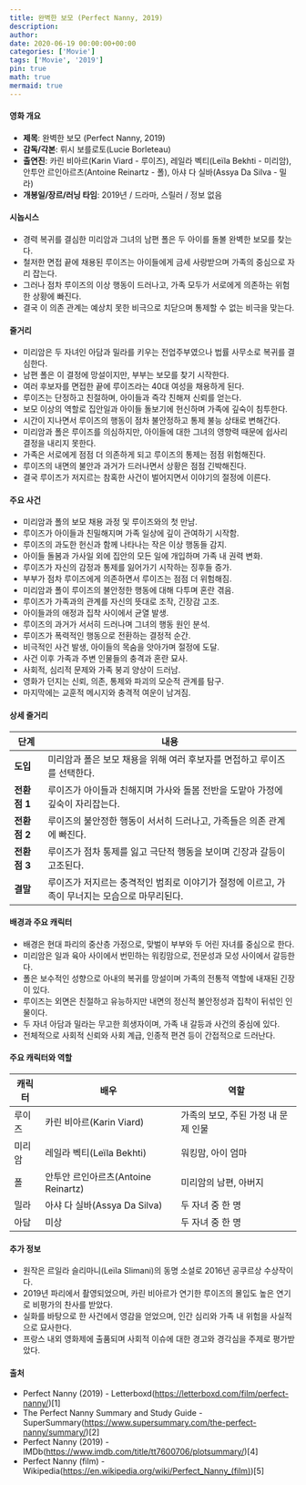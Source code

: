 ```yaml
---
title: 완벽한 보모 (Perfect Nanny, 2019)
description: 
author: 
date: 2020-06-19 00:00:00+00:00
categories: ['Movie']
tags: ['Movie', '2019']
pin: true
math: true
mermaid: true
---
```

#### 영화 개요

- **제목**: 완벽한 보모 (Perfect Nanny, 2019)  
- **감독/각본**: 뤼시 보를로토(Lucie Borleteau)  
- **출연진**: 카린 비아르(Karin Viard - 루이즈), 레일라 벡티(Leïla Bekhti - 미리암), 안투안 르인아르츠(Antoine Reinartz - 폴), 아샤 다 실바(Assya Da Silva - 밀라)  
- **개봉일/장르/러닝 타임**: 2019년 / 드라마, 스릴러 / 정보 없음  

#### 시놉시스

- 경력 복귀를 결심한 미리암과 그녀의 남편 폴은 두 아이를 돌볼 완벽한 보모를 찾는다.  
- 철저한 면접 끝에 채용된 루이즈는 아이들에게 금세 사랑받으며 가족의 중심으로 자리 잡는다.  
- 그러나 점차 루이즈의 이상 행동이 드러나고, 가족 모두가 서로에게 의존하는 위험한 상황에 빠진다.  
- 결국 이 의존 관계는 예상치 못한 비극으로 치닫으며 통제할 수 없는 비극을 맞는다.  

#### 줄거리

- 미리암은 두 자녀인 아담과 밀라를 키우는 전업주부였으나 법률 사무소로 복귀를 결심한다.  
- 남편 폴은 이 결정에 망설이지만, 부부는 보모를 찾기 시작한다.  
- 여러 후보자를 면접한 끝에 루이즈라는 40대 여성을 채용하게 된다.  
- 루이즈는 단정하고 친절하며, 아이들과 즉각 친해져 신뢰를 얻는다.  
- 보모 이상의 역할로 집안일과 아이들 돌보기에 헌신하며 가족에 깊숙이 침투한다.  
- 시간이 지나면서 루이즈의 행동이 점차 불안정하고 통제 불능 상태로 변해간다.  
- 미리암과 폴은 루이즈를 의심하지만, 아이들에 대한 그녀의 영향력 때문에 쉽사리 결정을 내리지 못한다.  
- 가족은 서로에게 점점 더 의존하게 되고 루이즈의 통제는 점점 위험해진다.  
- 루이즈의 내면의 불안과 과거가 드러나면서 상황은 점점 긴박해진다.  
- 결국 루이즈가 저지르는 참혹한 사건이 벌어지면서 이야기의 절정에 이른다.  

#### 주요 사건

- 미리암과 폴의 보모 채용 과정 및 루이즈와의 첫 만남.  
- 루이즈가 아이들과 친밀해지며 가족 일상에 깊이 관여하기 시작함.  
- 루이즈의 과도한 헌신과 함께 나타나는 작은 이상 행동들 감지.  
- 아이들 돌봄과 가사일 외에 집안의 모든 일에 개입하며 가족 내 권력 변화.  
- 루이즈가 자신의 감정과 통제를 잃어가기 시작하는 징후들 증가.  
- 부부가 점차 루이즈에게 의존하면서 루이즈는 점점 더 위험해짐.  
- 미리암과 폴이 루이즈의 불안정한 행동에 대해 다투며 혼란 겪음.  
- 루이즈가 가족과의 관계를 자신의 뜻대로 조작, 긴장감 고조.  
- 아이들과의 애정과 집착 사이에서 균열 발생.  
- 루이즈의 과거가 서서히 드러나며 그녀의 행동 원인 분석.  
- 루이즈가 폭력적인 행동으로 전환하는 결정적 순간.  
- 비극적인 사건 발생, 아이들의 목숨을 앗아가며 절정에 도달.  
- 사건 이후 가족과 주변 인물들의 충격과 혼란 묘사.  
- 사회적, 심리적 문제와 가족 붕괴 양상이 드러남.  
- 영화가 던지는 신뢰, 의존, 통제와 파괴의 모순적 관계를 탐구.  
- 마지막에는 교훈적 메시지와 충격적 여운이 남겨짐.  

#### 상세 줄거리

| **단계** | **내용**                                             |
|----------|------------------------------------------------------|
| **도입** | 미리암과 폴은 보모 채용을 위해 여러 후보자를 면접하고 루이즈를 선택한다. |
| **전환점 1** | 루이즈가 아이들과 친해지며 가사와 돌봄 전반을 도맡아 가정에 깊숙이 자리잡는다. |
| **전환점 2** | 루이즈의 불안정한 행동이 서서히 드러나고, 가족들은 의존 관계에 빠진다. |
| **전환점 3** | 루이즈가 점차 통제를 잃고 극단적 행동을 보이며 긴장과 갈등이 고조된다. |
| **결말** | 루이즈가 저지르는 충격적인 범죄로 이야기가 절정에 이르고, 가족이 무너지는 모습으로 마무리된다. |

#### 배경과 주요 캐릭터

- 배경은 현대 파리의 중산층 가정으로, 맞벌이 부부와 두 어린 자녀를 중심으로 한다.  
- 미리암은 일과 육아 사이에서 번민하는 워킹맘으로, 전문성과 모성 사이에서 갈등한다.  
- 폴은 보수적인 성향으로 아내의 복귀를 망설이며 가족의 전통적 역할에 내재된 긴장이 있다.  
- 루이즈는 외면은 친절하고 유능하지만 내면의 정신적 불안정성과 집착이 뒤섞인 인물이다.  
- 두 자녀 아담과 밀라는 무고한 희생자이며, 가족 내 갈등과 사건의 중심에 있다.  
- 전체적으로 사회적 신뢰와 사회 계급, 인종적 편견 등이 간접적으로 드러난다.  

#### 주요 캐릭터와 역할

| **캐릭터** | **배우**           | **역할**                |
|------------|--------------------|-------------------------|
| 루이즈     | 카린 비아르(Karin Viard)    | 가족의 보모, 주된 가정 내 문제 인물 |
| 미리암     | 레일라 벡티(Leïla Bekhti) | 워킹맘, 아이 엄마          |
| 폴        | 안투안 르인아르츠(Antoine Reinartz) | 미리암의 남편, 아버지      |
| 밀라      | 아샤 다 실바(Assya Da Silva) | 두 자녀 중 한 명           |
| 아담      | 미상                 | 두 자녀 중 한 명           |

#### 추가 정보

- 원작은 르일라 슬리마니(Leïla Slimani)의 동명 소설로 2016년 공쿠르상 수상작이다.  
- 2019년 파리에서 촬영되었으며, 카린 비아르가 연기한 루이즈의 몰입도 높은 연기로 비평가의 찬사를 받았다.  
- 실화를 바탕으로 한 사건에서 영감을 얻었으며, 인간 심리와 가족 내 위험을 사실적으로 묘사한다.  
- 프랑스 내외 영화제에 출품되며 사회적 이슈에 대한 경고와 경각심을 주제로 평가받았다.  

#### 출처

- Perfect Nanny (2019) - Letterboxd(https://letterboxd.com/film/perfect-nanny/)[1]  
- The Perfect Nanny Summary and Study Guide - SuperSummary(https://www.supersummary.com/the-perfect-nanny/summary/)[2]  
- Perfect Nanny (2019) - IMDb(https://www.imdb.com/title/tt7600706/plotsummary/)[4]  
- Perfect Nanny (film) - Wikipedia(https://en.wikipedia.org/wiki/Perfect_Nanny_(film))[5]
